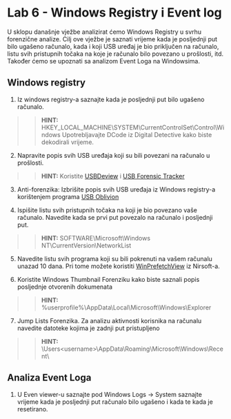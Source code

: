# Lab 6 - Windows Registry i Event log

U sklopu današnje vježbe analizirat ćemo Windows Registry u svrhu forenzične analize. Cilj ove vježbe je saznati vrijeme kada je posljednji put bilo ugašeno računalo, kada i koji USB uređaj je bio priključen na računalo, listu svih pristupnih točaka na koje je računalo bilo povezano u prošlosti, itd. Također ćemo se upoznati sa analizom Event Loga na Windowsima.

## Windows registry

1. Iz windows registry-a saznajte kada je posljednji put bilo ugašeno računalo.

>> **HINT:** HKEY_LOCAL_MACHINE\SYSTEM\CurrentControlSet\Control\Windows
Upotrebljavajte DCode iz Digital Detective kako biste dekodirali vrijeme.


2. Napravite popis svih USB uređaja koji su bili povezani na računalo u prošlosti.
>> **HINT:** Koristite [USBDeview](https://www.nirsoft.net/utils/usb_devices_view.html) i [USB Forensic Tracker](http://www.orionforensics.com/downloads/usb-forensic-tracker/)

3. Anti-forenzika: Izbrišite popis svih USB uređaja iz Windows registry-a korištenjem programa [USB Oblivion](https://sourceforge.net/projects/usboblivion/)

4. Ispišite listu svih pristupnih točaka na koji je bio povezano vaše računalo. Navedite kada se prvi put povezalo na računalo i posljednji put.
>> **HINT:** SOFTWARE\Microsoft\Windows NT\CurrentVersion\NetworkList

5. Navedite listu svih programa koji su bili pokrenuti na vašem računalu unazad 10 dana. Pri tome možete koristiti [WinPrefetchView](http://www.nirsoft.net/utils/win_prefetch_view.html) iz Nirsoft-a.


6. Koristite Windows Thumbnail Forenziku kako biste saznali popis posljednje otvorenih dokumenata
>> **HINT:** %userprofile%\AppData\Local\Microsoft\Windows\Explorer


7. Jump Lists Forenzika. Za analizu aktivnosti korisnika na računalu navedite datoteke kojima je zadnji put pristupljeno
>> **HINT:** \Users\<username>\AppData\Roaming\Microsoft\Windows\Recent\ 


## Analiza Event Loga

1. U Even viewer-u saznajte pod Windows Logs -> System saznajte vrijeme kada je posljednji put računalo bilo ugašeno i kada te kada je resetirano.

